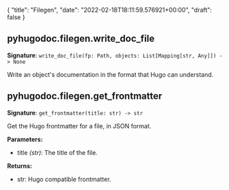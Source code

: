 {
    "title": "Filegen",
    "date": "2022-02-18T18:11:59.576921+00:00",
    "draft": false
}

## pyhugodoc.filegen.write\_doc\_file
**Signature**: ```write_doc_file(fp: Path, objects: List[Mapping[str, Any]]) -> None```

Write an object's documentation in the format that Hugo can understand.





## pyhugodoc.filegen.get\_frontmatter
**Signature**: ```get_frontmatter(title: str) -> str```

Get the Hugo frontmatter for a file, in JSON format.


**Parameters:**
- title  _(str)_: The title of the file.

**Returns:**
- str: Hugo compatible frontmatter.
